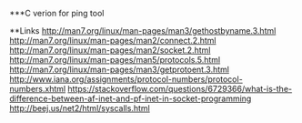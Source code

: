 ***C verion for ping tool

**Links
http://man7.org/linux/man-pages/man3/gethostbyname.3.html
http://man7.org/linux/man-pages/man2/connect.2.html
http://man7.org/linux/man-pages/man2/socket.2.html
http://man7.org/linux/man-pages/man5/protocols.5.html
http://man7.org/linux/man-pages/man3/getprotoent.3.html
http://www.iana.org/assignments/protocol-numbers/protocol-numbers.xhtml
https://stackoverflow.com/questions/6729366/what-is-the-difference-between-af-inet-and-pf-inet-in-socket-programming
http://beej.us/net2/html/syscalls.html
